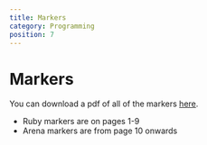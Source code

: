 ```yaml
---
title: Markers
category: Programming
position: 7
---
```

# Markers

You can download a pdf of all of the markers [here](/docs/markers.pdf). 

- Ruby markers are on pages 1-9
- Arena markers are from page 10 onwards
